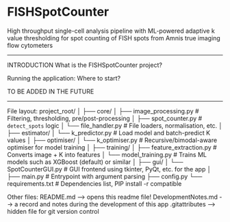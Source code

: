 # FISHSpotCounter
High throughput single-cell analysis pipeline with ML-powered adaptive k value thresholding for spot counting of FISH spots from Amnis true imaging flow cytometers
___________________________________________________________________________________
INTRODUCTION
What is the FISHSpotCounter project?




Running the application: Where to start?


TO BE ADDED IN THE FUTURE

___________________________________________________________________________________
File layout:
project_root/
│
├── core/
│   ├── image_processing.py      # Filtering, thresholding, pre/post-processing
│   ├── spot_counter.py          # `detect_spots` logic
│   └── file_handler.py          # File loaders, normalisation, etc.
│
├── estimator/
│   └── k_predictor.py           # Load model and batch-predict K values
│
├── optimiser/
│   └── k_optimiser.py           # Recursive/bimodal-aware optimiser for model training
│
├── training/
│   ├── feature_extraction.py    # Converts image + K into features
│   └── model_training.py        # Trains ML models such as XGBoost (default) or similar
│
├── gui/
│   └── SpotCounterGUI.py        # GUI frontend using tkinter, PyQt, etc. for the app
│
├── main.py                      # Entrypoint with argument parsing
├── config.py
└── requirements.txt             # Dependencies list, PIP install -r compatible

Other files:
README.md               --> opens this readme file!
DevelopmentNotes.md     --> a record and notes during the development of this app
.gitattributes          --> hidden file for git version control